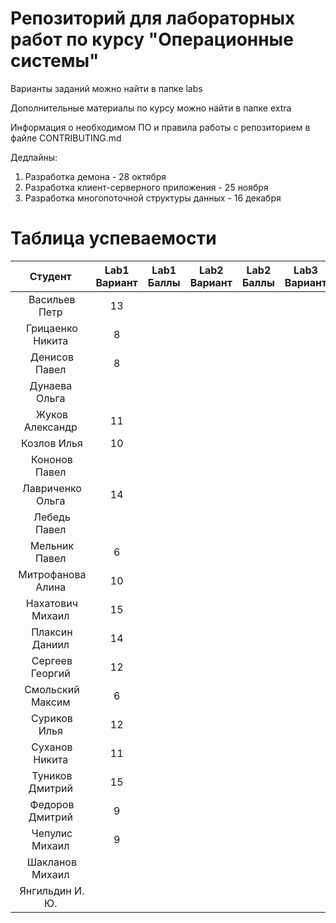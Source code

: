 # Репозиторий для лабораторных работ по курсу "Операционные системы"

Варианты заданий можно найти в папке labs

Дополнительные материалы по курсу можно найти в папке extra

Информация о необходимом ПО и правила работы с репозиторием в файле CONTRIBUTING.md

Дедлайны:
1. Разработка демона - 28 октября
2. Разработка клиент-серверного приложения - 25 ноября
3. Разработка многопоточной структуры данных - 16 декабря

# Таблица успеваемости
| Студент | Lab1 Вариант | Lab1 Баллы | Lab2 Вариант | Lab2 Баллы| Lab3 Вариант | Lab3 Баллы | Сумма |
| :---: | :---: | :---: | :---: | :---: | :---: | :---: | :---: |
| Васильев Петр |13|||||
| Грицаенко Никита |8|||||
| Денисов Павел |8|||||
| Дунаева Ольга ||||||
| Жуков Александр |11|||||
| Козлов Илья |10|||||
| Кононов Павел ||||||
| Лавриченко Ольга |14|||||
| Лебедь Павел ||||||
| Мельник Павел |6|||||
| Митрофанова Алина |10|||||
| Нахатович Михаил |15|||||
| Плаксин Даниил |14|||||
| Сергеев Георгий |12|||||
| Смольский Максим |6|||||
| Суриков Илья |12|||||
| Суханов Никита |11|||||
| Туников Дмитрий |15|||||
| Федоров Дмитрий |9|||||
| Чепулис Михаил |9|||||
| Шакланов Михаил ||||||
| Янгильдин И. Ю. ||||||
